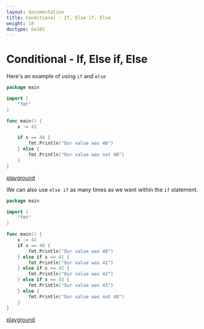 ```yaml
---
layout: documentation
title: Conditional - If, Else if, Else
weight: 18
doctype: Go101
---
```



# Conditional - If, Else if, Else

Here's an example of using `if` and `else`

```go
package main

import (
	"fmt"
)

func main() {
	x := 42

	if x == 40 {
		fmt.Println("Our value was 40")
	} else {
		fmt.Println("Our value was not 40")
	}
}
```

[playground](https://play.golang.org/p/o2LQFJxWNR)

We can also use `else if` as many times as we want within the `if` statement.

```go
package main

import (
	"fmt"
)

func main() {
	x := 42
	if x == 40 {
		fmt.Println("Our value was 40")
	} else if x == 41 {
		fmt.Println("Our value was 41")
	} else if x == 42 {
		fmt.Println("Our value was 42")
	} else if x == 43 {
		fmt.Println("Our value was 43")
	} else {
		fmt.Println("Our value was not 40")
	}
}
```

[playground](https://play.golang.org/p/a3jbqR2vXp)
